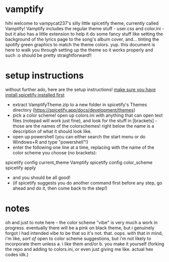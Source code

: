 # vamptify
hihi welcome to vampycat237's silly little spicetify theme, currently called Vamptify!
Vamptify includes the regular theme stuff - user.css and color.ini - but it also has a little extension to help it do some fancy stuff like setting the background of the lyrics page to the song's album cover, and... tinting the spotify green graphics to match the theme colors. yup.
this document is here to walk you through setting up the theme so it works properly and such :o should be pretty straightforward!!

# setup instructions
without further ado, here are the setup instructions! [make sure you have install spicetify installed first](https://spicetify.app/docs/getting-started#installation)

- extract VamptifyTheme.zip to a new folder in spicetify's Themes directory (https://spicetify.app/docs/development/themes)
- pick a color scheme! open up colors.ini with anything that can open text files (notepad will work just fine), and look for the stuff in [brackets] - those are the names of the colorschemes! right below the name is a description of what it should look like.
- open up powershell (you can either search the start menu or do Windows+R and type "powershell"!)
- enter the following one line at a time, replacing <your-color-scheme> with the name of the color scheme you choose (no brackets):

spicetify config current_theme Vamptify
spicetify config color_scheme <your-color-scheme>
spicetify apply

- and you should be all good!
- (if spicetify suggests you do another command first before any step, go ahead and do it, then come back to the step!)

# notes
oh and just to note here - the color scheme "vibe" is very much a work in progress. eventually there will be a pink on black theme, but i genuinely forgot i had intended vibe to be that so it's not. that. oops.
with that in mind, i'm like, *sort of* open to color scheme suggestions, but i'm not likely to incorporate them unless a. i like them and/or b. you make it yourself (forking the repo and adding to colors.ini, or even just giving me like. actual hex codes idk.)